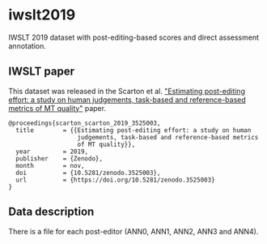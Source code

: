 # iwslt2019
IWSLT 2019 dataset with post-editing-based scores and direct assessment annotation.

## IWSLT paper
This dataset was released in the Scarton et al. ["Estimating post-editing effort: a study on human judgements, task-based and reference-based metrics of MT quality"](https://zenodo.org/record/3525003#.Xb0Fti2Q10t) paper. 
```
@proceedings{scarton_scarton_2019_3525003,
  title        = {{Estimating post-editing effort: a study on human 
                   judgements, task-based and reference-based metrics
                   of MT quality}},
  year         = 2019,
  publisher    = {Zenodo},
  month        = nov,
  doi          = {10.5281/zenodo.3525003},
  url          = {https://doi.org/10.5281/zenodo.3525003}
}
```
## Data description
There is a file for each post-editor (ANN0, ANN1, ANN2, ANN3 and ANN4). 
